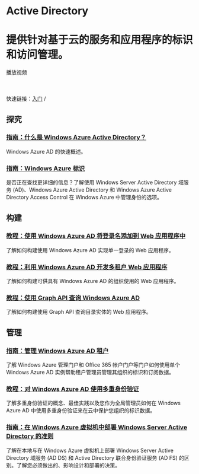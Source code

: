 <properties linkid="dev-net-Active-Directory" urlDisplayName="Windows Azure Active Directory" pageTitle="Windows Azure 服务管理：Active Directory" metaKeywords="Active Directory" description="" metaCanonical="" services="Active Directory" documentationCenter="Services" title="Manage identity and access of services and applications" authors="" solutions="" manager="" editor="" />

<div class="dev-center" style="margin-top: 25px;">
<h1>Active Directory</h1>
<div class="hero">
<h1>提供针对基于云的服务和应用程序的标识和访问管理。</h1>
<div class="video" style="cursor: pointer; background-image: url('/media/itpro/services/videos/ADCartoon-270x180.png')!important;" onclick="document.location.href='http://go.microsoft.com/fwlink/p/?LinkID=290963'"><span class="icon">播放视频</span></div>
<div class="left-cont"><br /><br /><br />快速链接：<a href="http://msdn.microsoft.com/zh-cn/library/azure/dn151790.aspx">入门</a> / <a style="display:none" href="/zh-cn/pricing/details/active-directory/" class="site-arrowlink-dev">定价</a><span  style="display:none">/ </><a href="http://go.microsoft.com/fwlink/p/?LinkId=290965" class="site-arrowlink-dev">论坛</a> / <a href="http://msdn.microsoft.com/zh-cn/library/azure/jj673460.aspx" class="site-arrowlink-dev">开发人员库</a> / <a href="http://technet.microsoft.com/zh-cn/library/hh967619.aspx" class="site-arrowlink-dev">TechNet</a></div>
</div>
<div class="dev-articles">
<h2>探究</h2>
</div>
<div class="article blue">
<h3><a href="./what-is-windows-azure-active-directory/">指南：什么是 Windows Azure Active Directory？</a></h3>
<p>Windows Azure AD 的快速概述。</p>
<h3><a href="/zh-cn/manage/windows/fundamentals/identity/">指南：Windows Azure 标识</a></h3>
<p>是否正在查找更详细的信息？了解使用 Windows Server Active Directory 域服务 (AD)、Windows Azure Active Directory 和 Windows Azure Active Directory Access Control 在 Windows Azure 中管理身份的选项。</p>
</div>
<div class="dev-articles">
<h2>构建</h2>
</div>
<div class="article blue">
<h3><a href="http://msdn.microsoft.com/zh-cn/library/azure/dn151790.aspx">教程：使用 Windows Azure AD 将登录名添加到 Web 应用程序中</a></h3>
<p>了解如何构建使用 Windows Azure AD 实现单一登录的 Web 应用程序。</p>
<h3><a href="http://msdn.microsoft.com/zh-cn/library/azure/dn151789.aspx">教程：利用 Windows Azure AD 开发多租户 Web 应用程序</a></h3>
<p>了解如何构建可供具有 Windows Azure AD 的组织使用的 Web 应用程序。</p>
<h3><a href="http://msdn.microsoft.com/zh-cn/library/azure/dn151791.aspx">教程：使用 Graph API 查询 Windows Azure AD</a></h3>
<p>了解如何构建使用 Graph API 查询目录实体的 Web 应用程序。</p>
</div>
<h2>管理</h2>
<h3><a href="http://technet.microsoft.com/zh-cn/library/hh967611.aspx">指南：管理 Windows Azure AD 租户</a></h3>
<p>了解 Windows Azure 管理门户和 Office 365 帐户门户等门户如何使用单个 Windows Azure AD 实例帮助租户管理员管理其组织的标识和订阅数据。</p>
<h3><a href="http://technet.microsoft.com/zh-cn/library/jj713614.aspx">教程：对 Windows Azure AD 使用多重身份验证</a></h3>
<p>了解多重身份验证的概念、最佳实践以及您作为全局管理员如何在 Windows Azure AD 中使用多重身份验证来在云中保护您组织的标识数据。</p>
<h3 style="display:none"><a href="/zh-cn/manage/services/other/manage-acs/">指南：管理 ACS 命名空间</a></h3>
<p style="display:none">该主题概述您通常为确保使用 Windows Azure Access Control 服务 (ACS) 的应用程序不间断地持续正常工作，而应执行的管理任务。</p>
<h3><a href="http://msdn.microsoft.com/zh-cn/library/windowsazure/jj156090.aspx">指南：在 Windows Azure 虚拟机中部署 Windows Server Active Directory 的准则</a></h3>
<p>了解在本地与在 Windows Azure 虚拟机上部署 Windows Server Active Directory 域服务 (AD DS) 和 Active Directory 联合身份验证服务 (AD FS) 的区别。了解您必须做出的、影响设计和部署的决策。</p>
<h3 style="display:none"><a href="./organizational-account/">作为组织注册 Windows Azure</a></h3>
<p style="display:none">了解使用组织帐户以便向您的员工或学生提供对组织订阅的云服务的访问权的好处。</p>

<div  style="display:none">
<div class="article green">
</div>
<h2>教程</h2>
<div class="article red">
<h3><a href="/zh-cn/manage/services/networking/replica-domain-controller/">在 Windows Azure 虚拟网络中安装副本 Active Directory 域控制器</a></h3>
<p>本教程将指导您完成从 Windows Azure 虚拟网络上的虚拟机 (VM) 中的 Corp Active Directory 林安装附加域控制器的步骤。在本教程中，VM 的虚拟网络将连接到您公司的网络。</p>
</div>
<div class="article blue">
<h3><a href="/zh-cn/manage/services/networking/active-directory-forest/">在 Windows Azure 中安装新的 Active Directory 林</a></h3>
<p>本教程将指导您完成在 Windows Azure 虚拟网络上的虚拟机中创建新的 Active Directory 林的步骤。在本教程中，不会将虚拟机的虚拟网络连接到您公司的网络。</p>
</div>
</div>
</div>